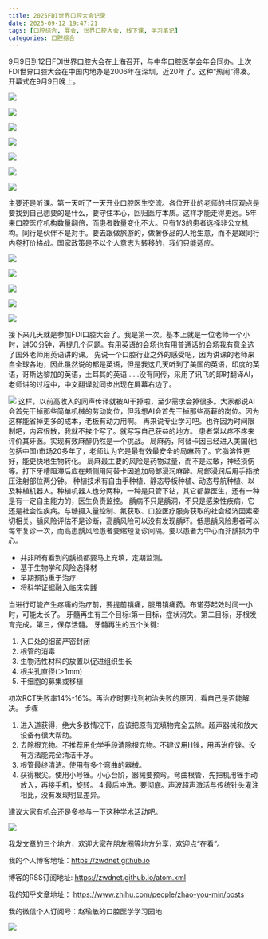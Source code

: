 ```yaml
---
title: 2025FDI世界口腔大会记录
date: 2025-09-12 19:47:21
tags: [口腔综合, 展会, 世界口腔大会, 线下课, 学习笔记]
categories: 口腔综合
---
```

9月9日到12日FDI世界口腔大会在上海召开，与中华口腔医学会年会同办。上次FDI世界口腔大会在中国内地办是2006年在深圳，近20年了。这种“热闹”得凑。
开幕式在9月9日晚上。

![](https://zymblog-1258069789.cos.ap-chengdu.myqcloud.com/blog0463-FDI2025/01.jpg)

![](https://zymblog-1258069789.cos.ap-chengdu.myqcloud.com/blog0463-FDI2025/02.jpg)

![](https://zymblog-1258069789.cos.ap-chengdu.myqcloud.com/blog0463-FDI2025/03.jpg)


![](https://zymblog-1258069789.cos.ap-chengdu.myqcloud.com/blog0463-FDI2025/04.jpg)

![](https://zymblog-1258069789.cos.ap-chengdu.myqcloud.com/blog0463-FDI2025/05.jpg)

![](https://zymblog-1258069789.cos.ap-chengdu.myqcloud.com/blog0463-FDI2025/06.jpg)

![](https://zymblog-1258069789.cos.ap-chengdu.myqcloud.com/blog0463-FDI2025/07.jpg)

主要还是听课。第一天听了一天开业口腔医生交流。各位开业的老师的共同观点是要找到自己想要的是什么，要守住本心，回归医疗本质。这样才能走得更远。5年来口腔医疗机构数量翻倍，而患者数量变化不大。只有1/3的患者选择非公立机构。同行是伙伴不是对手。要去跟做旅游的，做奢侈品的人抢生意，而不是跟同行内卷打价格战。国家政策是不以个人意志为转移的，我们只能适应。

![](https://zymblog-1258069789.cos.ap-chengdu.myqcloud.com/blog0463-FDI2025/08.jpg)

![](https://zymblog-1258069789.cos.ap-chengdu.myqcloud.com/blog0463-FDI2025/09.jpg)

![](https://zymblog-1258069789.cos.ap-chengdu.myqcloud.com/blog0463-FDI2025/10.jpg)

![](https://zymblog-1258069789.cos.ap-chengdu.myqcloud.com/blog0463-FDI2025/11.jpg)

![](https://zymblog-1258069789.cos.ap-chengdu.myqcloud.com/blog0463-FDI2025/12.jpg)

接下来几天就是参加FDI口腔大会了。我是第一次。基本上就是一位老师一个小时，讲50分钟，再提几个问题。有用英语的会场也有用普通话的会场我有意全选了国外老师用英语讲的课。
先说一个口腔行业之外的感受吧，因为讲课的老师来自全球各地，因此虽然说的都是英语，但是我这几天听到了美国的英语，印度的英语，哥斯达黎加的英语，土耳其的英语……没有同传，采用了讯飞的即时翻译AI，老师讲的过程中，中文翻译就同步出现在屏幕右边了。

![](https://zymblog-1258069789.cos.ap-chengdu.myqcloud.com/blog0463-FDI2025/13.jpg)
这样，以前高收入的同声传译就被AI干掉啦，至少需求会掉很多。大家都说AI会首先干掉那些简单机械的劳动岗位，但我想AI会首先干掉那些高薪的岗位。因为这样能省掉更多的成本，老板有动力用啊。
再来说专业学习吧。也许因为时间限制吧，内容很散，我就不挨个写了。就写写自己获益的地方。
患者常以疼不疼来评价其牙医。实现有效麻醉仍然是一个挑战。
局麻药，阿替卡因已经进入美国(也包括中国)市场20多年了，老师认为它是最有效最安全的局麻药了。它脂溶性更好，能更快地生物转化。
局麻最主要的风险是药物过量，而不是过敏，神经损伤等。打下牙槽阻滞后应在颊侧用阿替卡因追加局部浸润麻醉。局部浸润后用手指按压注射部位两分钟。
种植技术有自由手种植、静态导板种植、动态导航种植、以及种植机器人。种植机器人也分两种，一种是只管下钻，其它都靠医生，还有一种是有一定自主能力的，医生负责监控。
龋病不只是龋洞，不只是感染性疾病，它还是社会性疾病。与糖摄入量控制、氟获取、口腔医疗服务获取的社会经济因素密切相关。龋风险评估不是诊断，高龋风险可以没有发现龋坏。低患龋风险患者可以每年复诊一次，而高患龋风险患者要缩短复诊间隔。要以患者为中心而非龋损为中心。
- 并非所有看到的龋损都要马上充填，定期监测。
- 基于生物学和风险选择材
- 早期预防重于治疗
- 将科学证据融入临床实践

当进行可能产生疼痛的治疗前，要提前镇痛，服用镇痛药。布诺芬起效时间一小时，可能太长了。
牙髓再生有三个目标:第一目标，症状消失。第二目标，牙根发育完成。第三，保存活髓。
牙髓再生的五个关键:
1. 入口处的细菌严密封闭
2. 根管的消毒
3. 生物活性材料的放置以促进组织生长
4. 根尖孔直径(＞1mm)
5. 干细胞的募集或移植

初次RCT失败率14%-16%。再治疗时要找到初治失败的原因，看自己是否能解决。
步骤
1. 进入道获得，绝大多数情况下，应该把原有充填物完全去除。超声器械和放大设备有很大帮助。
2. 去除根充物。不推荐用化学手段清除根充物。不建议用H锉，用再治疗锉。没有方法能完全清洁干净。
3. 根管最终清洁。使用有多个弯曲的器械。
4. 获得根尖。使用小号锉。小心台阶，器械要预弯。弯曲根管，先把机用锉手动放入，再接手机，旋转。
4.最后冲洗。要彻底。声波超声激活与传统针头灌注相比，没有发现明显差异。

建议大家有机会还是多参与一下这种学术活动吧。

![](https://zymblog-1258069789.cos.ap-chengdu.myqcloud.com/blog0463-FDI2025/14.jpg)






我发文章的三个地方，欢迎大家在朋友圈等地方分享，欢迎点“在看”。

我的个人博客地址：https://zwdnet.github.io

博客的RSS订阅地址: https://zwdnet.github.io/atom.xml

我的知乎文章地址： https://www.zhihu.com/people/zhao-you-min/posts

我的微信个人订阅号：赵瑜敏的口腔医学学习园地

![](https://zymblog-1258069789.cos.ap-chengdu.myqcloud.com/other/wx.jpg)